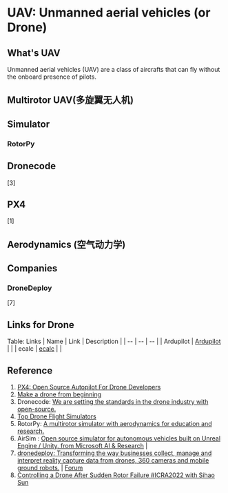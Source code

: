 # UAV: Unmanned aerial vehicles (or Drone)

## What's UAV
Unmanned aerial vehicles (UAV) are a class of aircrafts that can fly without the onboard presence of pilots.

## Multirotor UAV(多旋翼无人机)

## Simulator

### RotorPy

### 

## Dronecode
[3]

## PX4
[1]

## Aerodynamics (空气动力学)

## Companies

### DroneDeploy
[7]

## Links for Drone

Table: Links
| Name | Link | Description |
| -- | -- | -- |
| Ardupilot | [Ardupilot](Ardupilot.org) | |
| ecalc | [ecalc](ecalc.ch) | |

## Reference
1. [PX4: Open Source Autopilot For Drone Developers](https://px4.io/)
2. [Make a drone from beginning](https://medium.com/@abdullahorzan/make-a-drone-from-beginning-part-1-60cfe5d36c5a)
3. Dronecode: [We are setting the standards in the drone industry with open-source.](https://dronecode.org/)
4. [Top Drone Flight Simulators](https://uavcoach.com/drone-flight-simulator/#guide-6)
5. RotorPy: [A multirotor simulator with aerodynamics for education and research.](https://github.com/spencerfolk/rotorpy)
6. AirSim : [Open source simulator for autonomous vehicles built on Unreal Engine / Unity, from Microsoft AI & Research](https://github.com/microsoft/AirSim) |
7. [dronedeploy: Transforming the way businesses collect, manage and interpret reality capture data from drones, 360 cameras and mobile ground robots.](https://dronedeploy.com/) | [Forum](https://forum.dronedeploy.com/)
8. [Controlling a Drone After Sudden Rotor Failure #ICRA2022 with Sihao Sun](https://robohub.org/controlling-a-drone-after-sudden-rotor-failure-icra2022/)
